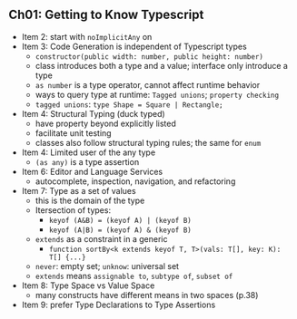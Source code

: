 ## Ch01: Getting to Know Typescript

- Item 2: start with `noImplicitAny` on
- Item 3: Code Generation is independent of Typescript types
  - `constructor(public width: number, public height: number)`
  - class introduces both a type and a value; interface only introduce a type
  - `as number` is a type operator, cannot affect runtime behavior
  - ways to query type at runtime: `Tagged unions`; `property checking`
  - `tagged unions`: `type Shape = Square | Rectangle;`
- Item 4: Structural Typing (duck typed)
  - have property beyond explicitly listed
  - facilitate unit testing
  - classes also follow structural typing rules; the same for `enum`
- Item 4: Limited user of the any type
  - `(as any)` is a type assertion
- Item 6: Editor and Language Services
  - autocomplete, inspection, navigation, and refactoring
- Item 7: Type as a set of values
  - this is the domain of the type
  - Itersection of types: 
    - `keyof (A&B) = (keyof A) | (keyof B)`
    - `keyof (A|B) = (keyof A) & (keyof B)`
  - `extends` as a constraint in a generic
    - `function sortBy<k extends keyof T, T>(vals: T[], key: K): T[] {...}`
  - `never`: empty set; `unknow`: universal set
  - `extends` means `assignable to`, `subtype of`, `subset of`
- Item 8: Type Space vs Value Space
  - many constructs have different means in two spaces (p.38)
- Item 9: prefer Type Declarations to Type Assertions
